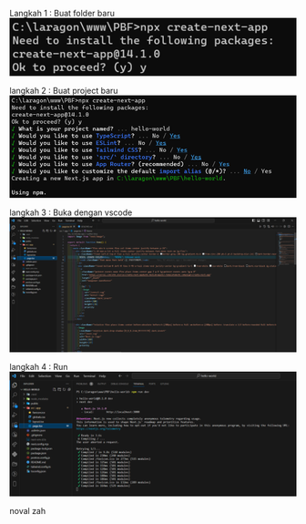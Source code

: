 Langkah 1 : Buat folder baru
![langkah-1](img/buat-folder-baru.png)

langkah 2 : Buat project baru
![langkah-2](img/buat-projek-baru.png)

langkah 3 : Buka dengan vscode
![langkah-3](img/buka-di-vscode.png)

langkah 4 : Run
![langkah-4](img/run-npm.png)

noval zah